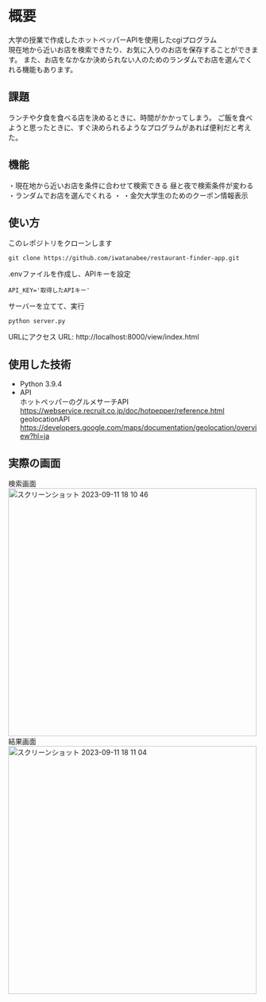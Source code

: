 # 概要
大学の授業で作成したホットペッパーAPIを使用したcgiプログラム<br>
現在地から近いお店を検索できたり、お気に入りのお店を保存することができます。
また、お店をなかなか決められない人のためのランダムでお店を選んでくれる機能もあります。

## 課題
ランチや夕食を食べる店を決めるときに、時間がかかってしまう。
ご飯を食べようと思ったときに、すぐ決められるようなプログラムがあれば便利だと考えた。

## 機能
・現在地から近いお店を条件に合わせて検索できる 昼と夜で検索条件が変わる
・ランダムでお店を選んでくれる
・
・金欠大学生のためのクーポン情報表示

## 使い方
このレポジトリをクローンします
```
git clone https://github.com/iwatanabee/restaurant-finder-app.git
```
.envファイルを作成し、APIキーを設定
``` .env
API_KEY='取得したAPIキー'
```
サーバーを立てて、実行
```
python server.py
```
URLにアクセス
URL: http://localhost:8000/view/index.html

## 使用した技術
- Python 3.9.4
- API <br>
ホットペッパーのグルメサーチAPI<br>
https://webservice.recruit.co.jp/doc/hotpepper/reference.html<br>
geolocationAPI <br>https://developers.google.com/maps/documentation/geolocation/overview?hl=ja

## 実際の画面
検索画面<br>
<img width="500" alt="スクリーンショット 2023-09-11 18 10 46" src="https://github.com/iwatanabee/restaurant-finder-app/assets/83575309/0a8385ad-1ae1-45bc-b8d2-628f228e4144">
<br>
結果画面<br>
<img width="500" alt="スクリーンショット 2023-09-11 18 11 04" src="https://github.com/iwatanabee/restaurant-finder-app/assets/83575309/d8524ac2-649c-4490-9491-52e557ccf65c">

